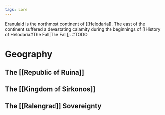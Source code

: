 ```yaml
---
tags: Lore
---
```

Eranulaid is the northmost continent of [[Helodaria]]. The east of the continent suffered a devastating calamity during the beginnings of [[History of Helodaria#The Fall|The Fall]].
#TODO
# Geography
## The [[Republic of Ruina]]
## The [[Kingdom of Sirkonos]]
## The [[Ralengrad]] Sovereignty 